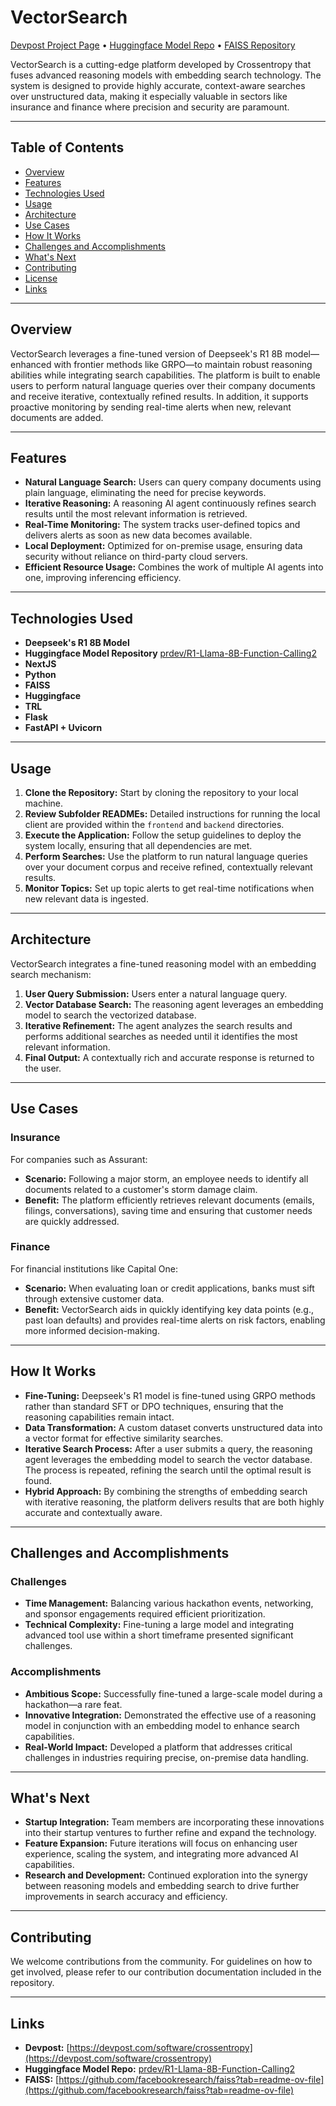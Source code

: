 # VectorSearch

[Devpost Project Page](https://devpost.com/software/crossentropy) • [Huggingface Model Repo](https://huggingface.co/prdev/R1-Llama-8B-Function-Calling2) • [FAISS Repository](https://github.com/facebookresearch/faiss?tab=readme-ov-file)

VectorSearch is a cutting-edge platform developed by Crossentropy that fuses advanced reasoning models with embedding search technology. The system is designed to provide highly accurate, context-aware searches over unstructured data, making it especially valuable in sectors like insurance and finance where precision and security are paramount.

---

## Table of Contents

- [Overview](#overview)
- [Features](#features)
- [Technologies Used](#technologies-used)
- [Usage](#usage)
- [Architecture](#architecture)
- [Use Cases](#use-cases)
- [How It Works](#how-it-works)
- [Challenges and Accomplishments](#challenges-and-accomplishments)
- [What's Next](#whats-next)
- [Contributing](#contributing)
- [License](#license)
- [Links](#links)

---

## Overview

VectorSearch leverages a fine-tuned version of Deepseek's R1 8B model—enhanced with frontier methods like GRPO—to maintain robust reasoning abilities while integrating search capabilities. The platform is built to enable users to perform natural language queries over their company documents and receive iterative, contextually refined results. In addition, it supports proactive monitoring by sending real-time alerts when new, relevant documents are added.

---

## Features

- **Natural Language Search:** Users can query company documents using plain language, eliminating the need for precise keywords.
- **Iterative Reasoning:** A reasoning AI agent continuously refines search results until the most relevant information is retrieved.
- **Real-Time Monitoring:** The system tracks user-defined topics and delivers alerts as soon as new data becomes available.
- **Local Deployment:** Optimized for on-premise usage, ensuring data security without reliance on third-party cloud servers.
- **Efficient Resource Usage:** Combines the work of multiple AI agents into one, improving inferencing efficiency.

---

## Technologies Used

- **Deepseek's R1 8B Model**
- **Huggingface Model Repository** [prdev/R1-Llama-8B-Function-Calling2](https://huggingface.co/prdev/R1-Llama-8B-Function-Calling2)
- **NextJS**
- **Python**
- **FAISS**
- **Huggingface**
- **TRL**
- **Flask**
- **FastAPI + Uvicorn**
---

## Usage

1. **Clone the Repository:** Start by cloning the repository to your local machine.
2. **Review Subfolder READMEs:** Detailed instructions for running the local client are provided within the `frontend` and `backend` directories.
3. **Execute the Application:** Follow the setup guidelines to deploy the system locally, ensuring that all dependencies are met.
4. **Perform Searches:** Use the platform to run natural language queries over your document corpus and receive refined, contextually relevant results.
5. **Monitor Topics:** Set up topic alerts to get real-time notifications when new relevant data is ingested.

---

## Architecture

VectorSearch integrates a fine-tuned reasoning model with an embedding search mechanism:

1. **User Query Submission:** Users enter a natural language query.
2. **Vector Database Search:** The reasoning agent leverages an embedding model to search the vectorized database.
3. **Iterative Refinement:** The agent analyzes the search results and performs additional searches as needed until it identifies the most relevant information.
4. **Final Output:** A contextually rich and accurate response is returned to the user.

---

## Use Cases

### Insurance

For companies such as Assurant:
- **Scenario:** Following a major storm, an employee needs to identify all documents related to a customer's storm damage claim.
- **Benefit:** The platform efficiently retrieves relevant documents (emails, filings, conversations), saving time and ensuring that customer needs are quickly addressed.

### Finance

For financial institutions like Capital One:
- **Scenario:** When evaluating loan or credit applications, banks must sift through extensive customer data.
- **Benefit:** VectorSearch aids in quickly identifying key data points (e.g., past loan defaults) and provides real-time alerts on risk factors, enabling more informed decision-making.

---

## How It Works

- **Fine-Tuning:** Deepseek's R1 model is fine-tuned using GRPO methods rather than standard SFT or DPO techniques, ensuring that the reasoning capabilities remain intact.
- **Data Transformation:** A custom dataset converts unstructured data into a vector format for effective similarity searches.
- **Iterative Search Process:** After a user submits a query, the reasoning agent leverages the embedding model to search the vector database. The process is repeated, refining the search until the optimal result is found.
- **Hybrid Approach:** By combining the strengths of embedding search with iterative reasoning, the platform delivers results that are both highly accurate and contextually aware.

---

## Challenges and Accomplishments

### Challenges

- **Time Management:** Balancing various hackathon events, networking, and sponsor engagements required efficient prioritization.
- **Technical Complexity:** Fine-tuning a large model and integrating advanced tool use within a short timeframe presented significant challenges.

### Accomplishments

- **Ambitious Scope:** Successfully fine-tuned a large-scale model during a hackathon—a rare feat.
- **Innovative Integration:** Demonstrated the effective use of a reasoning model in conjunction with an embedding model to enhance search capabilities.
- **Real-World Impact:** Developed a platform that addresses critical challenges in industries requiring precise, on-premise data handling.

---

## What's Next

- **Startup Integration:** Team members are incorporating these innovations into their startup ventures to further refine and expand the technology.
- **Feature Expansion:** Future iterations will focus on enhancing user experience, scaling the system, and integrating more advanced AI capabilities.
- **Research and Development:** Continued exploration into the synergy between reasoning models and embedding search to drive further improvements in search accuracy and efficiency.

---

## Contributing

We welcome contributions from the community. For guidelines on how to get involved, please refer to our contribution documentation included in the repository.

---

## Links

- **Devpost:** [https://devpost.com/software/crossentropy](https://devpost.com/software/crossentropy)
- **Huggingface Model Repo:** [prdev/R1-Llama-8B-Function-Calling2](https://huggingface.co/prdev/R1-Llama-8B-Function-Calling2)
- **FAISS:** [https://github.com/facebookresearch/faiss?tab=readme-ov-file](https://github.com/facebookresearch/faiss?tab=readme-ov-file)
